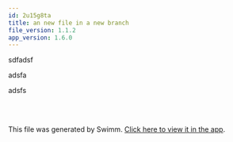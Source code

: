 ```yaml
---
id: 2u15g8ta
title: an new file in a new branch
file_version: 1.1.2
app_version: 1.6.0
---
```


sdfadsf

adsfa

adsfs

<br/>

<br/>

This file was generated by Swimm. [Click here to view it in the app](https://swimm-web-app.web.app/repos/Z2l0aHViJTNBJTNBc21hcnQtbWlycm9yJTNBJTNBSWRpdFllZ2VyU3dpbW0=/docs/2u15g8ta).
